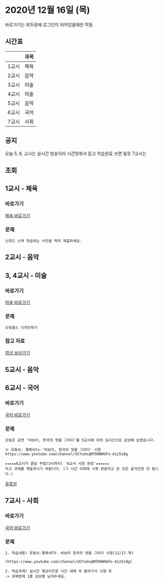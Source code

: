 # 2020년 12월 16일 (목)

바로가기는 위두랑에 로그인이 되어있을때만 작동.

<!-- [![Youtube](http://img.youtube.com/vi/0000000000000000/0.jpg)](https://www.youtube.com/embed/0000000000000000 "Youtube") -->

## 시간표
|    |과목|
|----|---|
|1교시|체육|
|2교시|음악|
|3교시|미술|
|4교시|미술|
|5교시|음악|
|6교시|국어|
|7교시|사회|

## 공지
오늘 5, 6, 교시는 실시간 방송이라 시간맞춰서 듣고 학습완료 쓰면 될듯
7교시는 

## 조회
<!--
### 바로가기
[조회 바로가기](https://rang.edunet.net/class/G000364114/classNotifyView.do?pageNo=1&notifySequence=303189)
-->

## 1교시 - 체육
### 바로가기
[체육 바로가기](https://rang.edunet.net/class/G000363883/hmwkppList.do?hmwkSeq=733742&hmwkTypeCd=ALL)
### 문제
```
스피드 스택 연습하는 사진을 찍어 제출하세요.
```

## 2교시 - 음악
<!--
### 바로가기
[음악 바로가기](https://rang.edunet.net/class/G000372933/hmwkppList.do?hmwkSeq=000000&hmwkTypeCd=ALL)
### 문제 
### 정답
### 참고 자료
-->

## 3, 4교시 - 미술
### 바로가기
[미술 바로가기](https://rang.edunet.net/class/G000360707/hmwkppList.do?hmwkSeq=730967&hmwkTypeCd=ALL)
### 문제
```
슈링클스 디자인하기
```
### 참고 자료
[영상 보러가기](https://play.mbus.tv/1764b30612eed053)

## 5교시 - 음악
<!--
### 바로가기
[음악 바로가기](https://rang.edunet.net/class/G000372933/hmwkppList.do?hmwkSeq=000000&hmwkTypeCd=ALL)
### 문제 
### 정답
### 참고 자료
-->

## 6교시 - 국어
### 바로가기
[국어 바로가기](https://rang.edunet.net/class/G000372933/hmwkppList.do?hmwkSeq=737885&hmwkTypeCd=ALL)
### 문제 
```
오늘은 공연 '비보이, 한국의 멋을 그리다'를 5교시에 이어 실시간으로 감상해 보겠습니다.

※ 유튜브- 행복씨tv-'비보이, 한국의 멋을 그리다' 시청
https://www.youtube.com/channel/UCYuUxqMfD0WHGFo-A1z5i8g

★★★★★6교시가 끝날 무렵(3시까지) '6교시 시청 완료'★★★★★★
라고 과제를 제출하시기 바랍니다. (그 시간 이외에 시청 완료라고 쓴 것은 출석인정 안 됩니다.)
```
[유튜브](https://www.youtube.com/channel/UCYuUxqMfD0WHGFo-A1z5i8g)

## 7교시 - 사회
### 바로가기
[국어 바로가기](https://rang.edunet.net/class/G000328284/hmwkppList.do?hmwkSeq=729583&hmwkTypeCd=ALL)
### 문제
```
1. 학습내용) 유튜브-행복씨TV- 비보이 한국의 멋을 그리다 시청(12/17.목)

(https://www.youtube.com/channel/UCYuUxqMfD0WHGFo-A1z5i8g)

2. 학습과제) 실시간 영상이므로 시간 내에 꼭 들어가서 시청 후
-> 과제방에 1줄 감상평 남겨주세요.﻿
```
